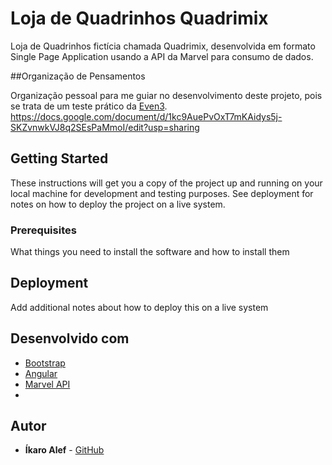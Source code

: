 # Loja de Quadrinhos Quadrimix

Loja de Quadrinhos fictícia chamada Quadrimix, desenvolvida em formato Single Page Application usando a API da Marvel para consumo de dados.

##Organização de Pensamentos

Organização pessoal para me guiar no desenvolvimento deste projeto, pois se trata de um teste prático da [Even3](https://www.even3.com.br/). https://docs.google.com/document/d/1kc9AuePvOxT7mKAidys5j-SKZvnwkVJ8q2SEsPaMmoI/edit?usp=sharing

## Getting Started

These instructions will get you a copy of the project up and running on your local machine for development and testing purposes. See deployment for notes on how to deploy the project on a live system.

### Prerequisites

What things you need to install the software and how to install them

## Deployment

Add additional notes about how to deploy this on a live system

## Desenvolvido com

* [Bootstrap](https://getbootstrap.com/)
* [Angular](https://angularjs.org/)
* [Marvel API](https://developer.marvel.com/)
* 

## Autor

* **Íkaro Alef**  - [GitHub](https://github.com/IkaroAlef)
